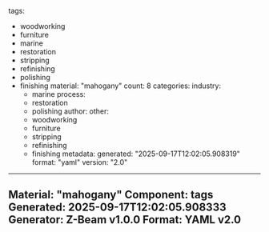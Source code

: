 tags:
  - woodworking
  - furniture
  - marine
  - restoration
  - stripping
  - refinishing
  - polishing
  - finishing
material: "mahogany"
count: 8
categories:
  industry:
    - marine
  process:
    - restoration
    - polishing
  author:
  other:
    - woodworking
    - furniture
    - stripping
    - refinishing
    - finishing
metadata:
  generated: "2025-09-17T12:02:05.908319"
  format: "yaml"
  version: "2.0"

---
Material: "mahogany"
Component: tags
Generated: 2025-09-17T12:02:05.908333
Generator: Z-Beam v1.0.0
Format: YAML v2.0
---